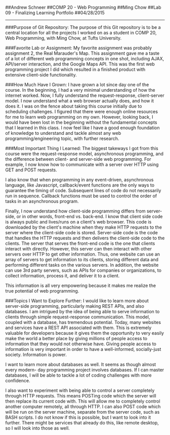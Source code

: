 ##Andrew Schneer
##COMP 20 - Web Programming
##Ming Chow
##Lab 09 - Finalizing Learning Portfolio
##04/28/2015
___

###Purpose of Git Repository:
The purpose of this Git repository is to be
a central location for all the projects
I worked on as a student in COMP 20,
Web Programming, with Ming Chow, at
Tufts University.

###Favorite Lab or Assignment:
My favorite assignment was
probably assignment 2, the
Real Marauder's Map.
This assignment
gave me a taste of a lot of
different web programming
concepts in one shot, including
AJAX, API/server interaction, and
the Google Maps API.  This was
the first web programming project
I did which resulted in a
finished product with extensive
client-side functionality.

###How Much Have I Grown:
I have grown a lot since day
one of the course.  In the
beginning, I had a very minimal
understanding of how the
internet worked.  Now, I fully
understand the
request-response, client-server
model.  I now understand
what a web browser actually
does, and how it does it.
I was on the fence about
taking this course initially
due to scheduling challenges.
I figured that there were
enough online resources for
me to learn web programming
on my own.  However, looking
back, I would have been lost
in the beginning without the
fundamental concepts that I
learned in this class.  I now
feel like I have a good enough
foundation of knowledge
to understand and
tackle almost any web
programming/engineering topic,
with further research.

###Most Important Thing I Learned:
The biggest
takeways I got from this course
were the request-response model,
asynchronous programming, and
the difference between client-
and server-side web programming.  For example,
I now know how to communicate
with a server over HTTP using
GET and POST requests.

I also
know that when programming in
any event-driven, asynchronous
language, like Javascript,
callback/event functions are
the only ways to guarantee
the timing of code.  Subsequent
lines of code do
not necessarily
run in sequence.  Callback
functions must be used to
control the order of tasks
in an asynchronous program.

Finally, I now understand
how client-side programming
differs from server-side,
or in other words, front-end
vs. back-end.
I know that client side code
is always public and
lives/runs on a client's web
browser.  This code is
downloaded by the client's
machine when they make HTTP
requests to the server where
the client-side code is stored.
Server-side code is the code
that handles the HTTP requests
and then delivers the
client-side code to the
clients.  The server that
serves the front-end code
is the one that clients
interact with directly.
However, this server can then
interact with other servers
over HTTP to get other
information.  Thus, one
website can use an array of
servers to get information
to its clients, storing
different data and performing
different tasks on the
various servers.  In addition,
the website can use 3rd
party servers, such as APIs
for companies or
organizations, to collect
information, process it, and
deliver it to a client.

This information is all very
empowering because it makes
me realize the true potential
of web programming.

###Topics I Want to Explore Further:
I would like to learn more
about server-side programming,
particularly making REST APIs,
and also databases.
I am intrigued by the idea of
being able to serve information
to clients through simple
request-response communication.
This model, coupled with a
database, has tremendous
potential.  Today, many websites
and services have a REST API
associated with them.  This is
extremely valuable for
developers because it gives them
the opportunity to very easily
make the world a better place
by giving millions of people
access to information that they
would not otherwise have.
Giving people access to
information is very
important in order to have a
well-informed, socially-just
society.  Information is power.

I want to learn more about
databases as well.  It seems
as though almost every modern-
day programming project involves
databases.  If I can master
databases, I will be able to
tackle a lot of coding
challenges with more
confidence.

I also want to
experiment
with being able to control a
server completely through
HTTP requests.  This means
POSTing code which the server
will then replace its current
code with.  This will allow
me to completely control another
computer remotely, all through
HTTP.  I can also POST code
which will be run on the server
machine, separate from the
server code, such as BASH
scripts.  I do not know if this
is possible, but I want to
look into it further.  There
might be services that already
do this, like remote desktop,
so I will look into those
as well.